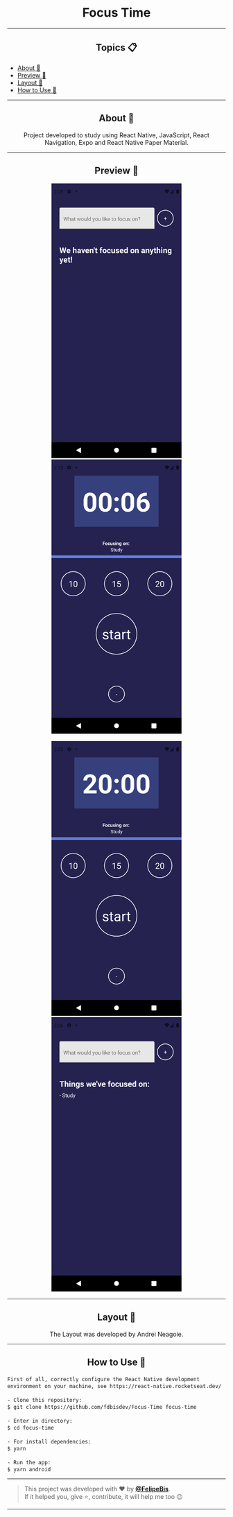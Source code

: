 <h1 align="center">Focus Time</h1>

---

<h2 align="center">Topics 📋</h2>

<p>
   
   - [About 📖](#about-)
   - [Preview 📱](#preview-)
   - [Layout 🎨](#layout-)
   - [How to Use 🤔](#how-to-use-)

</p>

---

<h2 align="center">About 📖</h2>
      
<p align="center">
  Project developed to study using React Native, JavaScript, React Navigation, Expo and React Native Paper Material. 
</p>

---

<h2 align="center">Preview 📱</h2>
<p align="center">
      <img src="https://raw.githubusercontent.com/fdbisdev/Focus-Time/main/src/assets/Screenshot_1658165110.png" width="300" alt="Home"/>
      <img src="https://raw.githubusercontent.com/fdbisdev/Focus-Time/main/src/assets/Screenshot_1658165121.png" width="300" alt="FocusSixSeconds"/>
</p>
<p align="center">
      <img src="https://raw.githubusercontent.com/fdbisdev/Focus-Time/main/src/assets/Screenshot_1658165126.png" width="300" alt="FocusTwentyMinutes"/>
      <img src="https://raw.githubusercontent.com/fdbisdev/Focus-Time/main/src/assets/Screenshot_1658165201.png" width="300" alt="HomeAgain"/>
</p>

---

<h2 align="center">Layout 🎨</h2>

   <p align="center">
      The Layout was developed by Andrei Neagoie.
   </p>

---

<h2 align="center">How to Use 🤔</h2>

   ```
   First of all, correctly configure the React Native development environment on your machine, see https://react-native.rocketseat.dev/
   
   - Clone this repository:
   $ git clone https://github.com/fdbisdev/Focus-Time focus-time

   - Enter in directory:
   $ cd focus-time

   - For install dependencies:
   $ yarn

   - Run the app: 
   $ yarn android
   ```

---

   >This project was developed with ❤️ by **[@FelipeBis](https://www.linkedin.com/in/felipe-bis/)**.<br>
   If it helped you, give ⭐, contribute, it will help me too 😉

---
